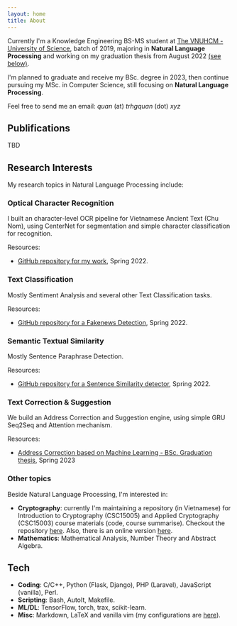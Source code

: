 ```yaml
---
layout: home
title: About
---
```


Currently I'm a Knowledge Engineering BS-MS student at [The VNUHCM - University of Science](https://en.hcmus.edu.vn), batch of 2019, majoring in **Natural Language Processing** and working on my graduation thesis from August 2022 [(see below)](#text-correction--suggestion). 

I'm planned to graduate and receive my BSc. degree in 2023, then continue pursuing my MSc. in Computer Science, still focusing on **Natural Language Processing**.

Feel free to send me an email: *quan* (at) *trhgquan* (dot) *xyz*

## Publifications
TBD

## Research Interests
My research topics in Natural Language Processing include:

### Optical Character Recognition
I built an character-level OCR pipeline for Vietnamese Ancient Text (Chu Nom), using CenterNet for segmentation and simple character classification for recognition. 

Resources: 
- [GitHub repository for my work](https://github.com/trhgquan/OCR_chu_Nom), Spring 2022.

### Text Classification
Mostly Sentiment Analysis and several other Text Classification tasks.

Resources:
- [GitHub repository for a Fakenews Detection](https://github.com/trhgquan/fakenews-detection), Spring 2022.

### Semantic Textual Similarity
Mostly Sentence Paraphrase Detection.

Resources:
- [GitHub repository for a Sentence Similarity detector](https://github.com/trhgquan/sbert-sentence-similarity), Spring 2022.

### Text Correction & Suggestion
We build an Address Correction and Suggestion engine, using simple GRU Seq2Seq and Attention mechanism.

Resources:
- [Address Correction based on Machine Learning - BSc. Graduation thesis](/address-correction-with-ml), Spring 2023

### Other topics
Beside Natural Language Processing, I'm interested in:
- **Cryptography**: currently I'm maintaining a repository (in Vietnamese) for Introduction to Cryptography (CSC15005) and Applied Cryptography (CSC15003) course materials (code, course summarise). Checkout the repository [here](https://github.com/trhgquan/crypto). Also, there is an online version [here](https://trhgquan.github.io/crypto).
- **Mathematics**: Mathematical Analysis, Number Theory and Abstract Algebra.

## Tech
- **Coding**: C/C++, Python (Flask, Django), PHP (Laravel), JavaScript (vanilla), Perl.
- **Scripting**: Bash, AutoIt, Makefile.
- **ML/DL**: TensorFlow, torch, trax, scikit-learn.
- **Misc**: Markdown, LaTeX  and vanilla vim (my configurations are [here](https://github.com/hwangswan/dotfiles)).
